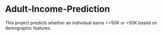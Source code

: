 # Adult-Income-Prediction
This project predicts whether an individual earns &lt;=50K or >50K based on demographic features.
